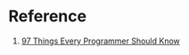 # Reference

1. [97 Things Every Programmer Should Know](https://chemaclass.es/readings/97-things-every-programmer-should-know/)

